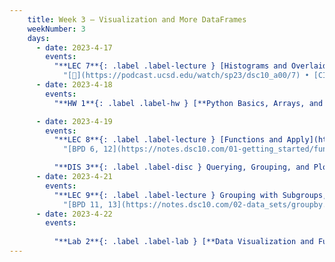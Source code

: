 ```yaml
---
    title: Week 3 – Visualization and More DataFrames
    weekNumber: 3
    days:
      - date: 2023-4-17
        events:
          "**LEC 7**{: .label .label-lecture } [Histograms and Overlaid Plots](http://datahub.ucsd.edu/user-redirect/git-sync?repo=https://github.com/dsc-courses/dsc10-2023-sp&subPath=lectures/lec07/lec07.ipynb) [✏️](resources/lectures/lec07/lec07.html)":
            "[🎥](https://podcast.ucsd.edu/watch/sp23/dsc10_a00/7) • [CIT 7.2-7.3](https://inferentialthinking.com/chapters/07/2/Visualizing_Numerical_Distributions.html)"
      - date: 2023-4-18
        events:
          "**HW 1**{: .label .label-hw } [**Python Basics, Arrays, and DataFrames**](http://datahub.ucsd.edu/user-redirect/git-sync?repo=https://github.com/dsc-courses/dsc10-2023-sp&subPath=homeworks/hw01/hw01.ipynb)":

      - date: 2023-4-19
        events:
          "**LEC 8**{: .label .label-lecture } [Functions and Apply](http://datahub.ucsd.edu/user-redirect/git-sync?repo=https://github.com/dsc-courses/dsc10-2023-sp&subPath=lectures/lec08/lec08.ipynb) [✏️](resources/lectures/lec08/lec08.html)":
            "[BPD 6, 12](https://notes.dsc10.com/01-getting_started/functions-defining.html#example)"

          "**DIS 3**{: .label .label-disc } Querying, Grouping, and Plotting(https://practice.dsc10.com/disc03/index.html)":
      - date: 2023-4-21
        events:
          "**LEC 9**{: .label .label-lecture } Grouping with Subgroups, Merging":
            "[BPD 11, 13](https://notes.dsc10.com/02-data_sets/groupby.html)"
      - date: 2023-4-22
        events:
          
          "**Lab 2**{: .label .label-lab } [**Data Visualization and Functions**](http://datahub.ucsd.edu/user-redirect/git-sync?repo=https://github.com/dsc-courses/dsc10-2023-sp&subPath=labs/lab02/lab02.ipynb)":
---
```

